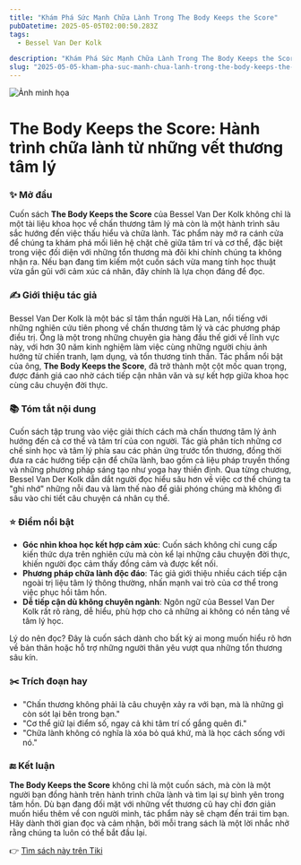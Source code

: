 ```yaml
---
title: "Khám Phá Sức Mạnh Chữa Lành Trong The Body Keeps the Score"
pubDatetime: 2025-05-05T02:00:50.283Z
tags:
  - Bessel Van Der Kolk

description: "Khám Phá Sức Mạnh Chữa Lành Trong The Body Keeps the Score"
slug: "2025-05-05-kham-pha-suc-manh-chua-lanh-trong-the-body-keeps-the-score"
---
```


![Ảnh minh họa](https://external-content.duckduckgo.com/iu/?u=https%3A%2F%2Fstatic.wixstatic.com%2Fmedia%2F67d4e8_a74c11890f8c4772912b2f1b0b7d5c13~mv2.png%2Fv1%2Ffill%2Fw_1000%2Ch_563%2Cal_c%2Cusm_0.66_1.00_0.01%2F67d4e8_a74c11890f8c4772912b2f1b0b7d5c13~mv2.png&f=1&ipt=22669c8e0c6d73cd99c7ac1bbf0a29ec29f81a2a8b29e51d678f7ad90293e5b7)

 # The Body Keeps the Score: Hành trình chữa lành từ những vết thương tâm lý

### ✨ Mở đầu  
Cuốn sách **The Body Keeps the Score** của Bessel Van Der Kolk không chỉ là một tài liệu khoa học về chấn thương tâm lý mà còn là một hành trình sâu sắc hướng đến việc thấu hiểu và chữa lành. Tác phẩm này mở ra cánh cửa để chúng ta khám phá mối liên hệ chặt chẽ giữa tâm trí và cơ thể, đặc biệt trong việc đối diện với những tổn thương mà đôi khi chính chúng ta không nhận ra. Nếu bạn đang tìm kiếm một cuốn sách vừa mang tính học thuật vừa gần gũi với cảm xúc cá nhân, đây chính là lựa chọn đáng để đọc.

### ✍️ Giới thiệu tác giả  
Bessel Van Der Kolk là một bác sĩ tâm thần người Hà Lan, nổi tiếng với những nghiên cứu tiên phong về chấn thương tâm lý và các phương pháp điều trị. Ông là một trong những chuyên gia hàng đầu thế giới về lĩnh vực này, với hơn 30 năm kinh nghiệm làm việc cùng những người chịu ảnh hưởng từ chiến tranh, lạm dụng, và tổn thương tinh thần. Tác phẩm nổi bật của ông, **The Body Keeps the Score**, đã trở thành một cột mốc quan trọng, được đánh giá cao nhờ cách tiếp cận nhân văn và sự kết hợp giữa khoa học cùng câu chuyện đời thực.

### 📚 Tóm tắt nội dung  
Cuốn sách tập trung vào việc giải thích cách mà chấn thương tâm lý ảnh hưởng đến cả cơ thể và tâm trí của con người. Tác giả phân tích những cơ chế sinh học và tâm lý phía sau các phản ứng trước tổn thương, đồng thời đưa ra các hướng tiếp cận để chữa lành, bao gồm cả liệu pháp truyền thống và những phương pháp sáng tạo như yoga hay thiền định. Qua từng chương, Bessel Van Der Kolk dẫn dắt người đọc hiểu sâu hơn về việc cơ thể chúng ta "ghi nhớ" những nỗi đau và làm thế nào để giải phóng chúng mà không đi sâu vào chi tiết câu chuyện cá nhân cụ thể.

### ⭐ Điểm nổi bật  
- **Góc nhìn khoa học kết hợp cảm xúc**: Cuốn sách không chỉ cung cấp kiến thức dựa trên nghiên cứu mà còn kể lại những câu chuyện đời thực, khiến người đọc cảm thấy đồng cảm và được kết nối.  
- **Phương pháp chữa lành độc đáo**: Tác giả giới thiệu nhiều cách tiếp cận ngoài trị liệu tâm lý thông thường, nhấn mạnh vai trò của cơ thể trong việc phục hồi tâm hồn.  
- **Dễ tiếp cận dù không chuyên ngành**: Ngôn ngữ của Bessel Van Der Kolk rất rõ ràng, dễ hiểu, phù hợp cho cả những ai không có nền tảng về tâm lý học.  

Lý do nên đọc? Đây là cuốn sách dành cho bất kỳ ai mong muốn hiểu rõ hơn về bản thân hoặc hỗ trợ những người thân yêu vượt qua những tổn thương sâu kín.

### ✂️ Trích đoạn hay  
- "Chấn thương không phải là câu chuyện xảy ra với bạn, mà là những gì còn sót lại bên trong bạn."  
- "Cơ thể giữ lại điểm số, ngay cả khi tâm trí cố gắng quên đi."  
- "Chữa lành không có nghĩa là xóa bỏ quá khứ, mà là học cách sống với nó."  

### 🔚 Kết luận  
**The Body Keeps the Score** không chỉ là một cuốn sách, mà còn là một người bạn đồng hành trên hành trình chữa lành và tìm lại sự bình yên trong tâm hồn. Dù bạn đang đối mặt với những vết thương cũ hay chỉ đơn giản muốn hiểu thêm về con người mình, tác phẩm này sẽ chạm đến trái tim bạn. Hãy dành thời gian đọc và cảm nhận, bởi mỗi trang sách là một lời nhắc nhở rằng chúng ta luôn có thể bắt đầu lại.

👉 [Tìm sách này trên Tiki](https://tiki.vn/search?q=The%20Body%20Keeps%20the%20Scores)